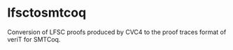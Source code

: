 # lfsctosmtcoq

Conversion of LFSC proofs produced by CVC4 to the proof traces format of veriT
for SMTCoq.

